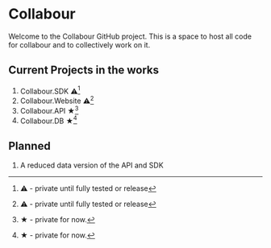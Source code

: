 # Collabour

Welcome to the Collabour GitHub project.
This is a space to host all code for collabour and to collectively work on it.

## Current Projects in the works
1. Collabour.SDK ⚠[^1]
2. Collabour.Website ⚠[^1]
3. Collabour.API ★[^2]
4. Collabour.DB ★[^2]

## Planned
1. A reduced data version of the API and SDK

[^1]: ⚠ - private until fully tested or release
[^2]: ★ - private for now.
